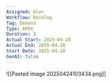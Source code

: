```yaml
---
Assigned: Glen
Workflow: Backlog
Tag: Demand
Type: APEX
Duration: 1
Actual Start: 2025-04-28
Actual End: 2025-04-28
Start Date: 2025-04-28
GenAI: false
---
```


![[Pasted image 20250424103434.png]]